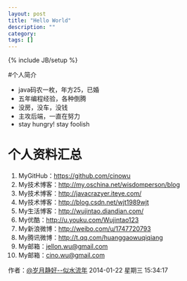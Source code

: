 ```yaml
---
layout: post
title: "Hello World"
description: ""
category: 
tags: []
---
```

{% include JB/setup %}


#个人简介   

- java码农一枚，年方25，已婚
- 五年编程经验，各种倒腾
- 没房，没车，没钱
- 主攻后端，一直在努力
- stay hungry! stay foolish



# 个人资料汇总 #
1. MyGitHub：https://github.com/cinowu
2. My技术博客：http://my.oschina.net/wisdomperson/blog 
3. My技术博客：http://javacrazyer.iteye.com/
4. My技术博客：http://blog.csdn.net/wjt1989wjt
5. My生活博客：http://wujintao.diandian.com/ 
6. My优酷：http://u.youku.com/Wujintao123
7. My新浪微博：http://weibo.com/u/1747720793 
8. My腾讯微博：http://t.qq.com/huanggaowuqiqiang 
9. My邮箱：jellon.wu@gmail.com
10. My邮箱：cino.wu@gmail.com


作者：[@岁月静好--似水流年](http://weibo.com/u/1747720793)
2014-01-22 星期三 15:34:17 